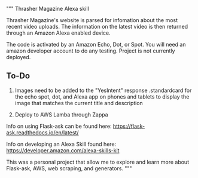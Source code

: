 """
Thrasher Magazine Alexa skill

Thrasher Magazine's website is parsed for infomation about the most recent video
 uploads. The information on the latest video is then returned through an Amazon Alexa enabled device. 
 
 The code is activated by an Amazon Echo, Dot, or Spot. You will need an amazon
 developer account to do any testing. Project is not currently deployed.

 To-Do
 -----
1. Images need to be added to the "YesIntent" response .standardcard for the
echo spot, dot, and Alexa app on phones and tablets to display the image that
matches the current title and description

2. Deploy to AWS Lamba through Zappa


Info on using Flask-ask can be found here:
https://flask-ask.readthedocs.io/en/latest/

Info on developing an Alexa Skill found here:
https://developer.amazon.com/alexa-skills-kit

This was a personal project that allow me to explore and learn more about Flask-ask,
AWS, web scraping, and generators.
"""

